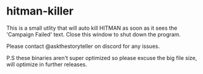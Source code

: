 # hitman-killer

This is a small utlity that will auto kill HITMAN as soon as it sees the 'Campaign Failed' text. Close this window to shut down the program.

Please contact @askthestoryteller on discord for any issues.

P.S these binaries aren't super optimized so please excuse the big file size, will optimize in further releases.
